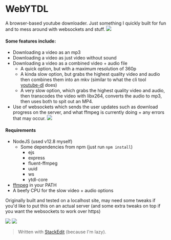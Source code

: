 # WebYTDL
A browser-based youtube downloader.
Just something I quickly built for fun and to mess around with websockets and stuff.
![](https://i.imgur.com/pZCiTOM.png)
#### Some features include:
 - Downloading a video as an mp3
 - Downloading a video as just video without sound
 - Downloading a video as a combined video + audio file
   - A quick option, but with a maximum resolution of 360p
   - A kinda slow option, but grabs the highest quality video and audio then combines them into an mkv (similar to what the cli tool [youtube-dl](https://github.com/ytdl-org/youtube-dl/) does)
   - A very slow option, which grabs the highest quality video and audio, then transcodes the video with libx264, converts the audio to mp3, then uses both to spit out an MP4.
 - Use of websockets which sends the user updates such as download progress on the server, and what ffmpeg is currently doing + any errors that may occur.
![](https://i.imgur.com/JxCnPxk.png)

#### Requirements
- NodeJS (used v12.8 myself)
  - Some dependencies from npm (just run `npm install`)
    - ejs
    - express
    - fluent-ffmpeg
    - uuid
    - ws
    - ytdl-core
- [ffmpeg](https://ffmpeg.org/) in your PATH
- A beefy CPU for the slow video + audio options

Originally built and tested on a localhost site, may need some tweaks if you'd like to put this on an actual server (and some extra tweaks on top if you want the websockets to work over https)

![](https://i.imgur.com/U6JYfhp.png)
![](https://i.imgur.com/8NOUl22.png)

> Written with [StackEdit](https://stackedit.io/) (because I'm lazy).
